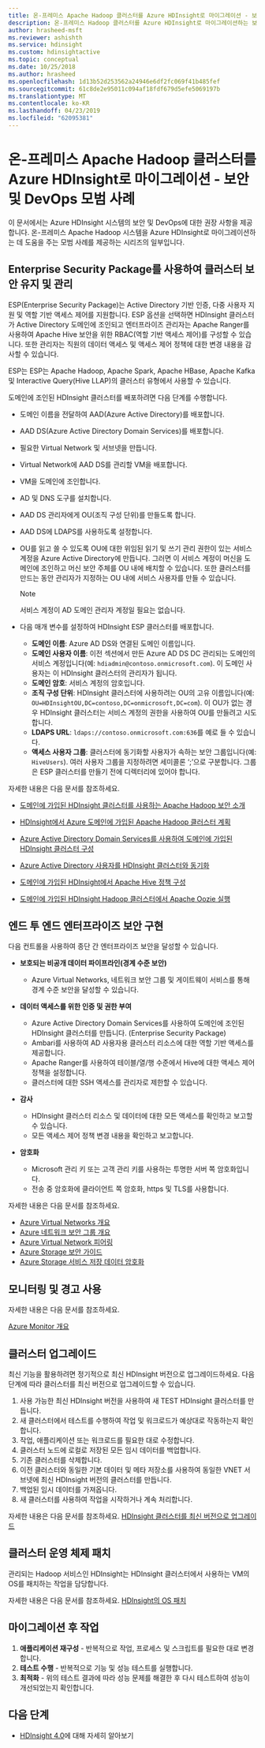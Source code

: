 ```yaml
---
title: 온-프레미스 Apache Hadoop 클러스터를 Azure HDInsight로 마이그레이션 - 보안 및 DevOps 모범 사례
description: 온-프레미스 Hadoop 클러스터를 Azure HDInsight로 마이그레이션하는 보안 및 DevOps 모범 사례를 알아봅니다.
author: hrasheed-msft
ms.reviewer: ashishth
ms.service: hdinsight
ms.custom: hdinsightactive
ms.topic: conceptual
ms.date: 10/25/2018
ms.author: hrasheed
ms.openlocfilehash: 1d13b52d253562a24946e6df2fc069f41b485fef
ms.sourcegitcommit: 61c8de2e95011c094af18fdf679d5efe5069197b
ms.translationtype: MT
ms.contentlocale: ko-KR
ms.lasthandoff: 04/23/2019
ms.locfileid: "62095381"
---
```

# <a name="migrate-on-premises-apache-hadoop-clusters-to-azure-hdinsight---security-and-devops-best-practices"></a>온-프레미스 Apache Hadoop 클러스터를 Azure HDInsight로 마이그레이션 - 보안 및 DevOps 모범 사례

이 문서에서는 Azure HDInsight 시스템의 보안 및 DevOps에 대한 권장 사항을 제공합니다. 온-프레미스 Apache Hadoop 시스템을 Azure HDInsight로 마이그레이션하는 데 도움을 주는 모범 사례를 제공하는 시리즈의 일부입니다.

## <a name="secure-and-govern-cluster-with-enterprise-security-package"></a>Enterprise Security Package를 사용하여 클러스터 보안 유지 및 관리

ESP(Enterprise Security Package)는 Active Directory 기반 인증, 다중 사용자 지원 및 역할 기반 액세스 제어를 지원합니다. ESP 옵션을 선택하면 HDInsight 클러스터가 Active Directory 도메인에 조인되고 엔터프라이즈 관리자는 Apache Ranger를 사용하여 Apache Hive 보안을 위한 RBAC(역할 기반 액세스 제어)를 구성할 수 있습니다. 또한 관리자는 직원의 데이터 액세스 및 액세스 제어 정책에 대한 변경 내용을 감사할 수 있습니다.

ESP는 ESP는 Apache Hadoop, Apache Spark, Apache HBase, Apache Kafka 및 Interactive Query(Hive LLAP)의 클러스터 유형에서 사용할 수 있습니다. 

도메인에 조인된 HDInsight 클러스터를 배포하려면 다음 단계를 수행합니다.

- 도메인 이름을 전달하여 AAD(Azure Active Directory)를 배포합니다.
- AAD DS(Azure Active Directory Domain Services)를 배포합니다.
- 필요한 Virtual Network 및 서브넷을 만듭니다.
- Virtual Network에 AAD DS를 관리할 VM을 배포합니다.
- VM을 도메인에 조인합니다.
- AD 및 DNS 도구를 설치합니다.
- AAD DS 관리자에게 OU(조직 구성 단위)를 만들도록 합니다.
- AAD DS에 LDAPS를 사용하도록 설정합니다.
- OU를 읽고 쓸 수 있도록 OU에 대한 위임된 읽기 및 쓰기 관리 권한이 있는 서비스 계정을 Azure Active Directory에 만듭니다. 그러면 이 서비스 계정이 머신을 도메인에 조인하고 머신 보안 주체를 OU 내에 배치할 수 있습니다. 또한 클러스터를 만드는 동안 관리자가 지정하는 OU 내에 서비스 사용자를 만들 수 있습니다.


    > [!Note]
    > 서비스 계정이 AD 도메인 관리자 계정일 필요는 없습니다.


- 다음 매개 변수를 설정하여 HDInsight ESP 클러스터를 배포합니다.
    - **도메인 이름**: Azure AD DS와 연결된 도메인 이름입니다.
    - **도메인 사용자 이름**: 이전 섹션에서 만든 Azure AD DS DC 관리되는 도메인의 서비스 계정입니다(예: `hdiadmin@contoso.onmicrosoft.com`). 이 도메인 사용자는 이 HDInsight 클러스터의 관리자가 됩니다.
    - **도메인 암호**: 서비스 계정의 암호입니다.
    - **조직 구성 단위**: HDInsight 클러스터에 사용하려는 OU의 고유 이름입니다(예: `OU=HDInsightOU,DC=contoso,DC=onmicrosoft,DC=com`). 이 OU가 없는 경우 HDInsight 클러스터는 서비스 계정의 권한을 사용하여 OU를 만들려고 시도합니다.
    - **LDAPS URL**: `ldaps://contoso.onmicrosoft.com:636`를 예로 들 수 있습니다.
    - **액세스 사용자 그룹**: 클러스터에 동기화할 사용자가 속하는 보안 그룹입니다(예: `HiveUsers`). 여러 사용자 그룹을 지정하려면 세미콜론 ‘;’으로 구분합니다. 그룹은 ESP 클러스터를 만들기 전에 디렉터리에 있어야 합니다.

자세한 내용은 다음 문서를 참조하세요.

- [도메인에 가입된 HDInsight 클러스터를 사용하는 Apache Hadoop 보안 소개](../domain-joined/apache-domain-joined-introduction.md)

- [HDInsight에서 Azure 도메인에 가입된 Apache Hadoop 클러스터 계획](../domain-joined/apache-domain-joined-architecture.md)
- [Azure Active Directory Domain Services를 사용하여 도메인에 가입된 HDInsight 클러스터 구성](../domain-joined/apache-domain-joined-configure-using-azure-adds.md)
- [Azure Active Directory 사용자를 HDInsight 클러스터와 동기화](../hdinsight-sync-aad-users-to-cluster.md)
- [도메인에 가입된 HDInsight에서 Apache Hive 정책 구성](../domain-joined/apache-domain-joined-run-hive.md)
- [도메인에 가입된 HDInsight Hadoop 클러스터에서 Apache Oozie 실행](../domain-joined/hdinsight-use-oozie-domain-joined-clusters.md)

## <a name="implement-end-to-end-enterprise-security"></a>엔드 투 엔드 엔터프라이즈 보안 구현

다음 컨트롤을 사용하여 종단 간 엔터프라이즈 보안을 달성할 수 있습니다.

- **보호되는 비공개 데이터 파이프라인(경계 수준 보안)**
    - Azure Virtual Networks, 네트워크 보안 그룹 및 게이트웨이 서비스를 통해 경계 수준 보안을 달성할 수 있습니다.

- **데이터 액세스를 위한 인증 및 권한 부여**
    - Azure Active Directory Domain Services를 사용하여 도메인에 조인된 HDInsight 클러스터를 만듭니다. (Enterprise Security Package)
    - Ambari를 사용하여 AD 사용자용 클러스터 리소스에 대한 역할 기반 액세스를 제공합니다.
    - Apache Ranger를 사용하여 테이블/열/행 수준에서 Hive에 대한 액세스 제어 정책을 설정합니다.
    - 클러스터에 대한 SSH 액세스를 관리자로 제한할 수 있습니다.

- **감사**
    - HDInsight 클러스터 리소스 및 데이터에 대한 모든 액세스를 확인하고 보고할 수 있습니다.
    - 모든 액세스 제어 정책 변경 내용을 확인하고 보고합니다.

- **암호화**
    - Microsoft 관리 키 또는 고객 관리 키를 사용하는 투명한 서버 쪽 암호화입니다.
    - 전송 중 암호화에 클라이언트 쪽 암호화, https 및 TLS를 사용합니다.

자세한 내용은 다음 문서를 참조하세요.

- [Azure Virtual Networks 개요](../../virtual-network/virtual-networks-overview.md)
- [Azure 네트워크 보안 그룹 개요](../../virtual-network/security-overview.md)
- [Azure Virtual Network 피어링](../../virtual-network/virtual-network-peering-overview.md)
- [Azure Storage 보안 가이드](../../storage/common/storage-security-guide.md)
- [Azure Storage 서비스 저장 데이터 암호화](../../storage/common/storage-service-encryption.md)

## <a name="use-monitoring--alerting"></a>모니터링 및 경고 사용

자세한 내용은 다음 문서를 참조하세요.

[Azure Monitor 개요](../../azure-monitor/overview.md)

## <a name="upgrade-clusters"></a>클러스터 업그레이드

최신 기능을 활용하려면 정기적으로 최신 HDInsight 버전으로 업그레이드하세요. 다음 단계에 따라 클러스터를 최신 버전으로 업그레이드할 수 있습니다.

1. 사용 가능한 최신 HDInsight 버전을 사용하여 새 TEST HDInsight 클러스터를 만듭니다.
1. 새 클러스터에서 테스트를 수행하여 작업 및 워크로드가 예상대로 작동하는지 확인합니다.
1. 작업, 애플리케이션 또는 워크로드를 필요한 대로 수정합니다.
1. 클러스터 노드에 로컬로 저장된 모든 임시 데이터를 백업합니다.
1. 기존 클러스터를 삭제합니다.
1. 이전 클러스터와 동일한 기본 데이터 및 메타 저장소를 사용하여 동일한 VNET 서브넷에 최신 HDInsight 버전의 클러스터를 만듭니다.
1. 백업된 임시 데이터를 가져옵니다.
1. 새 클러스터를 사용하여 작업을 시작하거나 계속 처리합니다.

자세한 내용은 다음 문서를 참조하세요. [HDInsight 클러스터를 최신 버전으로 업그레이드](../hdinsight-upgrade-cluster.md)

## <a name="patch-cluster-operating-systems"></a>클러스터 운영 체제 패치

관리되는 Hadoop 서비스인 HDInsight는 HDInsight 클러스터에서 사용하는 VM의 OS를 패치하는 작업을 담당합니다.

자세한 내용은 다음 문서를 참조하세요. [HDInsight의 OS 패치](../hdinsight-os-patching.md)

## <a name="post-migration"></a>마이그레이션 후 작업

1. **애플리케이션 재구성** - 반복적으로 작업, 프로세스 및 스크립트를 필요한 대로 변경합니다.
2. **테스트 수행** - 반복적으로 기능 및 성능 테스트를 실행합니다.
3. **최적화** - 위의 테스트 결과에 따라 성능 문제를 해결한 후 다시 테스트하여 성능이 개선되었는지 확인합니다.

## <a name="next-steps"></a>다음 단계

- [HDInsight 4.0](https://docs.microsoft.com/azure/hdinsight/hadoop/apache-hadoop-introduction)에 대해 자세히 알아보기
